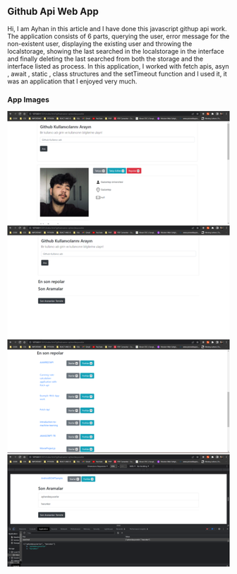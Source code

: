 ## Github Api Web App
Hi, I am Ayhan in this article and I have done this javascript githup api work. The application consists of 6 parts, querying the user, error message for the non-existent user, displaying the existing user and throwing the localstorage, showing the last searched in the localstorage in the interface and finally deleting the last searched from both the storage and the interface listed as process. In this application, I worked with fetch apis, asyn , await , static , class structures and the setTimeout function and I used it, it was an application that I enjoyed very much.


### App Images
![image](images/app-1.png)
![image](images/app-2.png)
![image](images/app-3.png)
![image](images/app-4.png)

